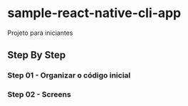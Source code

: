 # sample-react-native-cli-app
Projeto para iniciantes


## Step By Step

### Step 01 - Organizar o código inicial
### Step 02 - Screens